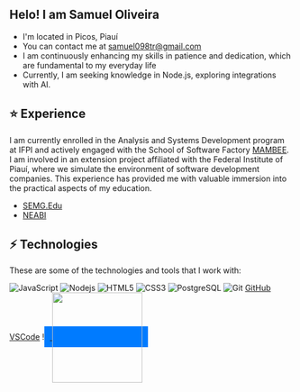 ## Helo! I am Samuel Oliveira

* I'm located in Picos, Piauí
* You can contact me at [samuel098tr@gmail.com](mailto:samuel098tr@gmail.com)
* I am continuously enhancing my skills in patience and dedication, which are fundamental to my everyday life
* Currently, I am seeking knowledge in Node.js, exploring integrations with AI.

## ⭐ Experience

I am currently enrolled in the Analysis and Systems Development program at IFPI and actively engaged with the School of Software Factory [MAMBEE](https://www.instagram.com/mambeeifpi/). I am involved in an extension project affiliated with the Federal Institute of Piauí, where we simulate the environment of software development companies. This experience has provided me with valuable immersion into the practical aspects of my education.
* [SEMG.Edu](https://semg-edu-next.vercel.app/login)
* [NEABI](https://neabiifpi.netlify.app/) 

## ⚡ Technologies

These are some of the technologies and tools that I work with:

![JavaScript](https://img.shields.io/badge/-JavaScript-black?style=flat-square&logo=javascript) 
![Nodejs](https://img.shields.io/badge/-Nodejs-339933?style=flat-square&logo=Node.js&logoColor=white) 
![HTML5](https://img.shields.io/badge/-HTML5-E34F26?style=flat-square&logo=html5&logoColor=white) 
![CSS3](https://img.shields.io/badge/-CSS3-1572B6?style=flat-square&logo=css3) 
![PostgreSQL](https://img.shields.io/badge/-PostgreSQL-4479A1?style=flat-square&logo=postgresql&logoColor=white)
![Git](https://img.shields.io/badge/-Git-black?style=flat-square&logo=git)
[GitHub](https://img.shields.io/badge/-GitHub-181717?style=flat-square&logo=github)
[VSCode](https://img.shields.io/badge/-VSCode-007ACC?style=flat-square&logo=visual-studio-code&logoColor=white)
!<a href="https://github.com/SamuelOliveira-M/convoychat" style="background-color: #007bff; padding: 10px;">
  <img height=160 align="center" src="https://github-readme-stats.vercel.app/api/top-langs/?username=SamuelOliveira-M&layout=compact&show_icons=true&langs_count=8&card_width=320" />
</a>

